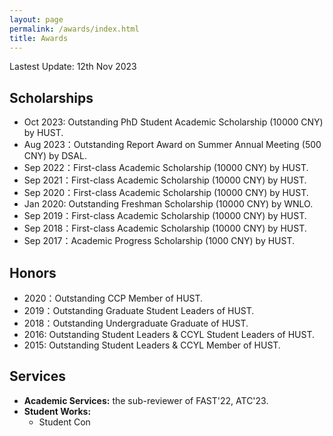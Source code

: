 ```yaml
---
layout: page
permalink: /awards/index.html
title: Awards
---
```


Lastest Update: 12th Nov 2023 

## Scholarships

- Oct 2023: Outstanding PhD Student Academic Scholarship (10000 CNY) by HUST.
- Aug 2023：Outstanding Report Award on Summer Annual Meeting (500 CNY) by DSAL.
- Sep 2022：First-class Academic Scholarship (10000 CNY) by HUST.
- Sep 2021：First-class Academic Scholarship (10000 CNY) by HUST.
- Sep 2020：First-class Academic Scholarship (10000 CNY) by HUST.
- Jan 2020: Outstanding Freshman Scholarship (10000 CNY) by WNLO.
- Sep 2019：First-class Academic Scholarship (10000 CNY) by HUST.
- Sep 2018：First-class Academic Scholarship (10000 CNY) by HUST.
- Sep 2017：Academic Progress Scholarship (1000 CNY) by HUST.


## Honors

- 2020：Outstanding CCP Member of HUST.
- 2019：Outstanding Graduate Student Leaders of HUST.
- 2018：Outstanding Undergraduate Graduate of HUST.
- 2016: Outstanding Student Leaders & CCYL Student Leaders of HUST.
- 2015: Outstanding Student Leaders & CCYL Member of HUST.


## Services

- **Academic Services:** the sub-reviewer of FAST'22, ATC'23. 
- **Student Works:**
    * Student Con